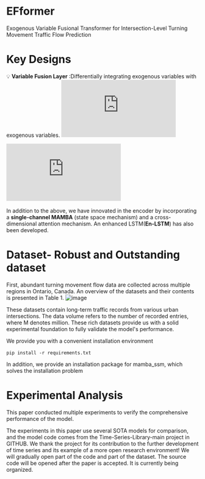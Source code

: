 # **EFformer**
Exogenous Variable Fusional Transformer for Intersection-Level Turning Movement Traffic Flow Prediction
# Key Designs
:bulb: **Variable Fusion Layer** :Differentially integrating exogenous variables with exogenous variables.
![image](https://github.com/kakakakakakakakakakak/EMCF/blob/main/FIG/VFL.pdf)


![image](https://github.com/kakakakakakakakakakak/EMCF/blob/main/FIG/emcf.pdf)


In addition to the above, we have innovated in the encoder by incorporating a **single-channel MAMBA** (state space mechanism) and a cross-dimensional attention mechanism. An enhanced LSTM(**En-LSTM**) has also been developed.
# Dataset- Robust and Outstanding dataset

First, abundant turning movement flow data are collected across multiple regions in Ontario, Canada. An overview of the datasets and their contents is presented in Table 1.
![image](https://github.com/user-attachments/assets/a049ccc3-d59d-4af0-b0ea-67df58bd84ad)

These datasets contain long-term traffic records from various urban intersections. The data volume refers to the number of recorded entries, where M denotes million.
These rich datasets provide us with a solid experimental foundation to fully validate the model's performance.

We provide you with a convenient installation environment

```
pip install -r requirements.txt
```
In addition, we provide an installation package for mamba_ssm, which solves the installation problem

# Experimental Analysis
This paper conducted multiple experiments to verify the comprehensive performance of the model.

The experiments in this paper use several SOTA models for comparison, and the model code comes from the Time-Series-Library-main project in GITHUB.  We thank the project for its contribution to the further development of time series and its example of a more open research environment!
We will gradually open part of the code and part of the dataset. The source code will be opened after the paper is accepted. It is currently being organized.

